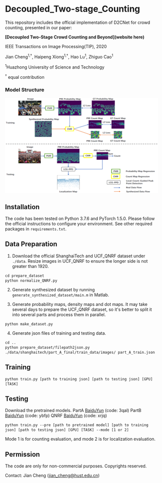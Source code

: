 # Decoupled_Two-stage_Counting

This repository includes the official implementation of D2CNet for crowd counting, presented in our paper:

**[Decoupled Two-Stage Crowd Counting and Beyond](website here)**

IEEE Transactions on Image Processing(TIP), 2020

Jian Cheng<sup>1,&dagger;</sup>, Haipeng Xiong<sup>1,&dagger;</sup>, Hao Lu<sup>1</sup>, Zhiguo Cao<sup>1</sup>

<sup>1</sup>Huazhong University of Science and Technology

<sup>&dagger;</sup> equal contribution

### Model Structure
<p align="left">
  <img src="overview.PNG" width="850" title="Example"/>
</p>

## Installation
The code has been tested on Python 3.7.6 and PyTorch 1.5.0. Please follow the official instructions to configure your environment. See other required packages in `requirements.txt`.

## Data Preparation
1. Download the official ShanghaiTech and UCF_QNRF dataset under `./data`. Resize images in UCF_QNRF to ensure the longer side is not greater than 1920.
```
cd prepare_dataset
python normalize_QNRF.py
```

2. Generate synthesized dataset by running `generate_synthesized_dataset/main.m` in Matlab.

3. Generate probability maps, density maps and dot maps. It may take several days to prepare the UCF_QNRF dataset, so it's better to split it into several parts and process them in parallel.
```
python make_dataset.py
```

4. Generate json files of training and testing data.
```
cd ..
python prepare_dataset/filepath2json.py ./data/shanghaitech/part_A_final/train_data/images/ part_A_train.json
```

## Training
```
python train.py [path to training json] [path to testing json] [GPU] [TASK]
```

## Testing
Download the pretrained models. 
PartA [BaiduYun](https://pan.baidu.com/s/1x-Mu1bKbcQI48bmszLrFGA) (code: 3qal) 
PartB [BaiduYun](https://pan.baidu.com/s/10PHLUu_FXWjY1gOT6iCKYw) (code: ybfp) 
QNRF [BaiduYun](https://pan.baidu.com/s/1nA3EaiVRqKiNjqKL4f04-Q) (code: xrjq) 

```
python train.py --pre [path to pretrained model] [path to training json] [path to testing json] [GPU] [TASK] --mode [1 or 2]
```
Mode 1 is for counting evaluation, and mode 2 is for localization evaluation.

## Permission
The code are only for non-commercial purposes. Copyrights reserved.

Contact: 
Jian Cheng (jian_cheng@hust.edu.cn)
